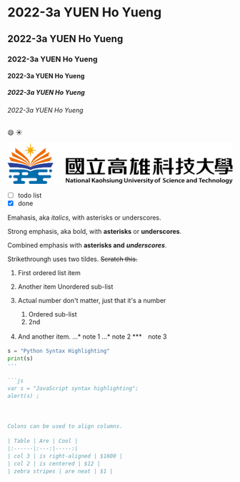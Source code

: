 # 2022-3a YUEN Ho Yueng
## 2022-3a YUEN Ho Yueng
### 2022-3a YUEN Ho Yueng
#### 2022-3a YUEN Ho Yueng
##### 2022-3a YUEN Ho Yueng
###### 2022-3a YUEN Ho Yueng

:smile: :sunny:

![nkust](nkust.png "nkust")

- [ ] todo list
- [x] done

Emahasis, aka *italics*, with asterisks or underscores.

Strong emphasis, aka bold, with **asterisks** or **underscores**.

Combined emphasis with **asterisks and** ***underscores***.

Strikethroungh uses two tildes. ~~Scratch this.~~

1. First ordered list item

2. Another item
    Unordered sub-list
    
3. Actual number don't matter, just that it's a number
    1. Ordered sub-list
     2. 2nd
  
4. And another item.
   ...* note 1
   ...* note 2
   ***　note 3

```python
s = "Python Syntax Highlighting"
print(s)
'''

```js
var s = "JavaScript syntax highlighting";
alert(s) ;



Colons can be used to align columns.

| Table | Are | Cool |
|:------|:---:|-----:|
| col 3 | is right-aligned | $1600 |
| col 2 | is centered | $12 |
| zebra stripes | are neat | $1 |


